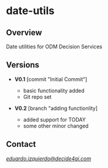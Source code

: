 # date-utils

## Overview
Date utilities for ODM Decision Services


## Versions

- **V0.1** [commit "Initial Commit"]
  - basic functionality added
  - Git repo set

- **V0.2** [branch "adding functionlity] 
  - added support for TODAY
  - some other minor changed
## Contact
*eduardo.izquierdo@decide4ai.com*